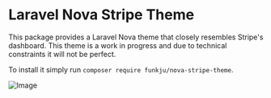 # Laravel Nova Stripe Theme
This package provides a Laravel Nova theme that closely resembles Stripe's dashboard. This theme is a work in progress and due to technical constraints it will not be perfect.

To install it simply run `composer require funkju/nova-stripe-theme`.

![Image](https://i.imgur.com/W2FI6hu.png)
